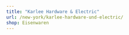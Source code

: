 ```yaml
---
title: "Karlee Hardware & Electric"
url: /new-york/karlee-hardware-und-electric/
shop: Eisenwaren
---
```

